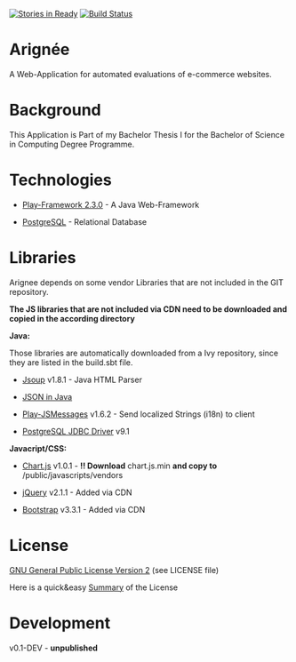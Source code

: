 [![Stories in Ready](https://badge.waffle.io/FrontSide/Arignee.png?label=ready&title=Ready)](https://waffle.io/FrontSide/Arignee) [![Build Status](https://travis-ci.org/FrontSide/Arignee.svg?branch=master)](https://travis-ci.org/FrontSide/Arignee)

Arignée
=======

A Web-Application for automated evaluations of e-commerce websites.

Background
==========

This Application is Part of my Bachelor Thesis I for the Bachelor of Science in Computing Degree Programme.

Technologies
============

- [Play-Framework 2.3.0](https://www.playframework.com/documentation/2.3.0/Home) - A Java Web-Framework

- [PostgreSQL](http://www.postgresql.org/) - Relational Database

Libraries
=========

Arignee depends on some vendor Libraries that are not included in the GIT repository.

**The JS libraries that are not included via CDN need to be downloaded and copied in the according directory**

**Java:**

Those libraries are automatically downloaded from a Ivy repository, since they
are listed in the build.sbt file.

- [Jsoup](http://jsoup.org/) v1.8.1 - Java HTML Parser

- [JSON in Java](http://www.json.org/java/)

- [Play-JSMessages](https://github.com/julienrf/play-jsmessages) v1.6.2 - Send localized Strings (i18n) to client

- [PostgreSQL JDBC Driver](http://jdbc.postgresql.org/) v9.1

**Javacript/CSS:**

- [Chart.js](https://github.com/nnnick/Chart.js) v1.0.1 - **!! Download** chart.js.min **and copy to** /public/javascripts/vendors

- [jQuery](http://jquery.com/) v2.1.1 - Added via CDN

- [Bootstrap](http://getbootstrap.com/) v3.3.1 - Added via CDN

License
=======

[GNU General Public License Version 2](http://www.gnu.org/licenses/gpl-2.0.html) (see LICENSE file)

Here is a quick&easy [Summary](https://tldrlegal.com/license/gnu-general-public-license-v2) of the License

Development
===========

v0.1-DEV - **unpublished**
